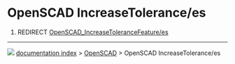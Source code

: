 # OpenSCAD IncreaseTolerance/es
1.  REDIRECT [OpenSCAD\_IncreaseToleranceFeature/es](OpenSCAD_IncreaseToleranceFeature/es.md)



---
![](images/Right_arrow.png) [documentation index](../README.md) > [OpenSCAD](OpenSCAD_Workbench.md) > OpenSCAD IncreaseTolerance/es
